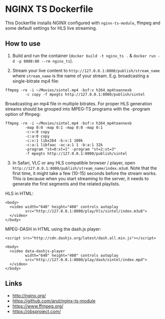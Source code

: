 NGINX TS Dockerfile
=====================

This Dockerfile installs NGINX configured with `nginx-ts-module`, ffmpeg
and some default settings for HLS live streaming.

How to use
----------

1. Build and run the container (`docker build -t nginx_ts .` &
   `docker run -d -p 8080:80 --rm nginx_ts`).

2. Stream your live content to `http://127.0.0.1:8000/publish/stream_name` where
   `stream_name` is the name of your stream. E.g. broadcasting a single-bitrate mp4 file:
```
ffmpeg -re -i ~/Movies/sintel.mp4 -bsf:v h264_mp4toannexb
         -c copy -f mpegts http://127.0.0.1:8000/publish/sintel
```
Broadcasting an mp4 file in multiple bitrates. For proper HLS generation streams should be grouped into MPEG-TS programs with the -program option of ffmpeg:
```
ffmpeg -re -i ~/Movies/sintel.mp4 -bsf:v h264_mp4toannexb
         -map 0:0 -map 0:1 -map 0:0 -map 0:1
         -c:v:0 copy
         -c:a:0 copy
         -c:v:1 libx264 -b:v:1 100k
         -c:a:1 libfaac -ac:a:1 1 -b:a:1 32k
         -program "st=0:st=1" -program "st=2:st=3"
         -f mpegts http://127.0.0.1:8000/publish/sintel
```

3. In Safari, VLC or any HLS compatible browser / player, open
   `http://127.0.0.1:8000/publish/stream_name/index.m3u8`. Note that the first time,
   it might take a few (10-15) seconds before the stream works. This is because
   when you start streaming to the server, it needs to generate the first
   segments and the related playlists.

HLS in HTML:

```
<body>
  <video width="640" height="480" controls autoplay
         src="http://127.0.0.1:8000/play/hls/sintel/index.m3u8">
  </video>
</body>
```

MPEG-DASH in HTML using the dash.js player:

```
<script src="http://cdn.dashjs.org/latest/dash.all.min.js"></script>

<body>
  <video data-dashjs-player
         width="640" height="480" controls autoplay
         src="http://127.0.0.1:8000/play/dash/sintel/index.mpd">
  </video>
</body>
```


Links
-----

* http://nginx.org/
* https://github.com/arut/nginx-ts-module
* https://www.ffmpeg.org/
* https://obsproject.com/
